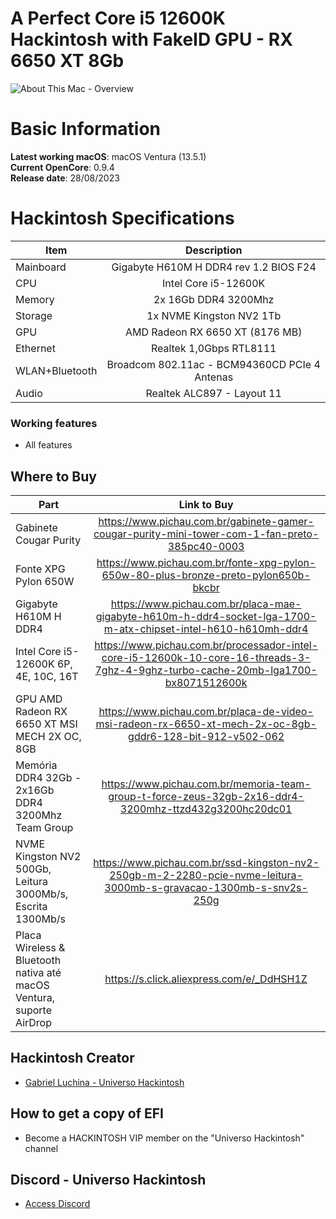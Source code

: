 # A Perfect Core i5 12600K Hackintosh with FakeID GPU - RX 6650 XT 8Gb

![About This Mac - Overview](https://github.com/luchina-gabriel/EFI-GIGABYTE-H610M-H-DDR4-rev1.2-Core-i5-12600K-RX6650XT-PUBLIC/assets/23700365/a1c94db1-fb3d-4384-9385-4683f886c493)

# Basic Information

**Latest working macOS**: macOS Ventura (13.5.1)
<br>
**Current OpenCore**: 0.9.4
<br>
**Release date**: 28/08/2023

# Hackintosh Specifications
|Item|Description|
|-|:-------:|
|Mainboard|Gigabyte H610M H DDR4 rev 1.2 BIOS F24|
|CPU|Intel Core i5-12600K|
|Memory|2x 16Gb DDR4 3200Mhz|
|Storage|1x NVME Kingston NV2 1Tb|
|GPU|AMD Radeon RX 6650 XT (8176 MB)|
|Ethernet|Realtek 1,0Gbps RTL8111|
|WLAN+Bluetooth|Broadcom 802.11ac - BCM94360CD PCIe 4 Antenas|
|Audio|Realtek ALC897 - Layout 11|

### Working features
- All features

## Where to Buy

|Part|Link to Buy|
|-|:-------:|
|Gabinete Cougar Purity|https://www.pichau.com.br/gabinete-gamer-cougar-purity-mini-tower-com-1-fan-preto-385pc40-0003|
|Fonte XPG Pylon 650W|https://www.pichau.com.br/fonte-xpg-pylon-650w-80-plus-bronze-preto-pylon650b-bkcbr|
|Gigabyte H610M H DDR4|https://www.pichau.com.br/placa-mae-gigabyte-h610m-h-ddr4-socket-lga-1700-m-atx-chipset-intel-h610-h610mh-ddr4|
|Intel Core i5-12600K 6P, 4E, 10C, 16T|https://www.pichau.com.br/processador-intel-core-i5-12600k-10-core-16-threads-3-7ghz-4-9ghz-turbo-cache-20mb-lga1700-bx8071512600k|
|GPU AMD Radeon RX 6650 XT MSI MECH 2X OC, 8GB|https://www.pichau.com.br/placa-de-video-msi-radeon-rx-6650-xt-mech-2x-oc-8gb-gddr6-128-bit-912-v502-062|
|Memória DDR4 32Gb - 2x16Gb DDR4 3200Mhz Team Group|https://www.pichau.com.br/memoria-team-group-t-force-zeus-32gb-2x16-ddr4-3200mhz-ttzd432g3200hc20dc01|
|NVME Kingston NV2 500Gb, Leitura 3000Mb/s, Escrita 1300Mb/s|https://www.pichau.com.br/ssd-kingston-nv2-250gb-m-2-2280-pcie-nvme-leitura-3000mb-s-gravacao-1300mb-s-snv2s-250g|
|Placa Wireless & Bluetooth nativa até macOS Ventura, suporte AirDrop|https://s.click.aliexpress.com/e/_DdHSH1Z|

## Hackintosh Creator
- [Gabriel Luchina - Universo Hackintosh](https://luchina.com.br)

## How to get a copy of EFI
- Become a HACKINTOSH VIP member on the "Universo Hackintosh" channel

## Discord - Universo Hackintosh
- [Access Discord](https://discord.universohackintosh.com.br)
